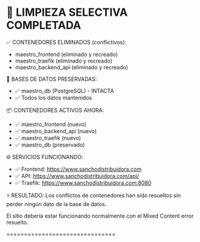 🎯 LIMPIEZA SELECTIVA COMPLETADA
===============================

✅ CONTENEDORES ELIMINADOS (conflictivos):
   - maestro_frontend (eliminado y recreado)
   - maestro_traefik (eliminado y recreado)  
   - maestro_backend_api (eliminado y recreado)

💾 BASES DE DATOS PRESERVADAS:
   - ✅ maestro_db (PostgreSQL) - INTACTA
   - ✅ Todos los datos mantenidos

📦 CONTENEDORES ACTIVOS AHORA:
   - ✅ maestro_frontend (nuevo)
   - ✅ maestro_backend_api (nuevo)
   - ✅ maestro_traefik (nuevo)
   - ✅ maestro_db (preservado)

🌐 SERVICIOS FUNCIONANDO:
   - ✅ Frontend: https://www.sanchodistribuidora.com
   - ✅ API: https://www.sanchodistribuidora.com/api/
   - ✅ Traefik: https://www.sanchodistribuidora.com:8080

⚡ RESULTADO:
   Los conflictos de contenedores han sido resueltos
   sin perder ningún dato de la base de datos.
   
   El sitio debería estar funcionando normalmente
   con el Mixed Content error resuelto.

===============================
